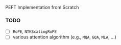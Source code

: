 PEFT Implementation from Scratch

### TODO

- [ ] `RoPE`, `NTKScalingRoPE`
- [ ] various attention algorithm (e.g., `MQA`, `GQA`, `MLA`, ...)